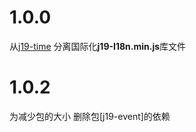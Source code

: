 # 1.0.0 
从[j19-time](https://github.com/JSextend19/j19-time.git) 分离国际化**j19-I18n.min.js**库文件


# 1.0.2 
为减少包的大小 删除包[j19-event]的依赖


